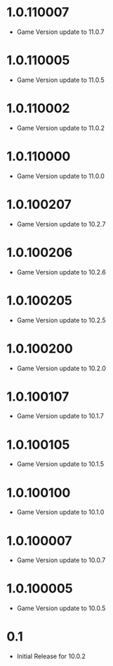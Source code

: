 # 1.0.110007

* Game Version update to 11.0.7

# 1.0.110005

* Game Version update to 11.0.5

# 1.0.110002

* Game Version update to 11.0.2

# 1.0.110000

* Game Version update to 11.0.0

# 1.0.100207

* Game Version update to 10.2.7

# 1.0.100206

* Game Version update to 10.2.6

# 1.0.100205

* Game Version update to 10.2.5

# 1.0.100200

* Game Version update to 10.2.0

# 1.0.100107

* Game Version update to 10.1.7

# 1.0.100105

* Game Version update to 10.1.5

# 1.0.100100

* Game Version update to 10.1.0

# 1.0.100007

* Game Version update to 10.0.7

# 1.0.100005

* Game Version update to 10.0.5

# 0.1

* Initial Release for 10.0.2
